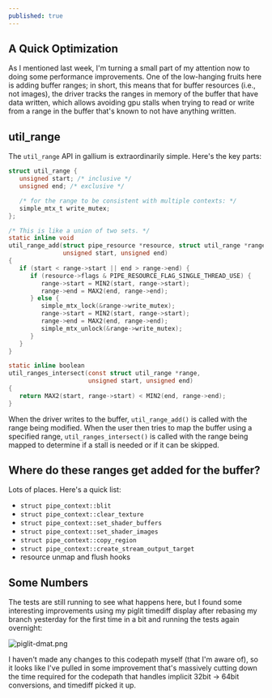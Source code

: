 ```yaml
---
published: true
---
```

## A Quick Optimization

As I mentioned last week, I'm turning a small part of my attention now to doing some performance improvements. One of the low-hanging fruits here is adding buffer ranges; in short, this means that for buffer resources (i.e., not images), the driver tracks the ranges in memory of the buffer that have data written, which allows avoiding gpu stalls when trying to read or write from a range in the buffer that's known to not have anything written.

## util_range
The `util_range` API in gallium is extraordinarily simple. Here's the key parts:

```c
struct util_range {
   unsigned start; /* inclusive */
   unsigned end; /* exclusive */

   /* for the range to be consistent with multiple contexts: */
   simple_mtx_t write_mutex;
};

/* This is like a union of two sets. */
static inline void
util_range_add(struct pipe_resource *resource, struct util_range *range,
               unsigned start, unsigned end)
{
   if (start < range->start || end > range->end) {
      if (resource->flags & PIPE_RESOURCE_FLAG_SINGLE_THREAD_USE) {
         range->start = MIN2(start, range->start);
         range->end = MAX2(end, range->end);
      } else {
         simple_mtx_lock(&range->write_mutex);
         range->start = MIN2(start, range->start);
         range->end = MAX2(end, range->end);
         simple_mtx_unlock(&range->write_mutex);
      }
   }
}

static inline boolean
util_ranges_intersect(const struct util_range *range,
                      unsigned start, unsigned end)
{
   return MAX2(start, range->start) < MIN2(end, range->end);
}
```
When the driver writes to the buffer, `util_range_add()` is called with the range being modified. When the user then tries to map the buffer using a specified range, `util_ranges_intersect()` is called with the range being mapped to determine if a stall is needed or if it can be skipped.

## Where do these ranges get added for the buffer?
Lots of places. Here's a quick list:
* `struct pipe_context::blit`
* `struct pipe_context::clear_texture`
* `struct pipe_context::set_shader_buffers`
* `struct pipe_context::set_shader_images`
* `struct pipe_context::copy_region`
* `struct pipe_context::create_stream_output_target`
* resource unmap and flush hooks

## Some Numbers
The tests are still running to see what happens here, but I found some interesting improvements using my piglit timediff display after rebasing my branch yesterday for the first time in a bit and running the tests again overnight:

![piglit-dmat.png]({{site.url}}/assets/piglit-dmat.png)

I haven't made any changes to this codepath myself (that I'm aware of), so it looks like I've pulled in some improvement that's massively cutting down the time required for the codepath that handles implicit 32bit -> 64bit conversions, and timediff picked it up.
